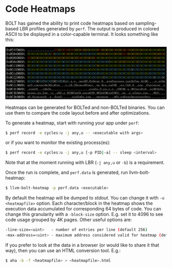 # Code Heatmaps

BOLT has gained the ability to print code heatmaps based on
sampling-based LBR profiles generated by `perf`. The output is produced
in colored ASCII to be displayed in a color-capable terminal. It looks
something like this:

![](./Heatmap.png)

Heatmaps can be generated for BOLTed and non-BOLTed binaries. You can
use them to compare the code layout before and after optimizations.

To generate a heatmap, start with running your app under `perf`:

```bash
$ perf record -e cycles:u -j any,u -- <executable with args>
```
or if you want to monitor the existing process(es):
```bash
$ perf record -e cycles:u -j any,u [-p PID|-a] -- sleep <interval>
```

Note that at the moment running with LBR (`-j any,u` or `-b`) is
a requirement.

Once the run is complete, and `perf.data` is generated, run llvm-bolt-heatmap:

```bash
$ llvm-bolt-heatmap -p perf.data <executable>
```

By default the heatmap will be dumped to *stdout*. You can change it
with `-o <heatmapfile>` option. Each character/block in the heatmap
shows the execution data accumulated for corresponding 64 bytes of
code. You can change this granularity with a `-block-size` option.
E.g. set it to 4096 to see code usage grouped by 4K pages.
Other useful options are:

```bash
-line-size=<uint>   - number of entries per line (default 256)
-max-address=<uint> - maximum address considered valid for heatmap (default 4GB)
```

If you prefer to look at the data in a browser (or would like to share
it that way), then you can use an HTML conversion tool. E.g.:

```bash
$ aha -b -f <heatmapfile> > <heatmapfile>.html
```
